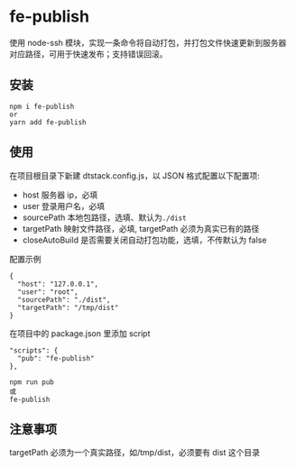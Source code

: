 # fe-publish

使用 node-ssh 模块，实现一条命令将自动打包，并打包文件快速更新到服务器对应路径，可用于快速发布；支持错误回滚。

## 安装

```
npm i fe-publish
or
yarn add fe-publish
```

## 使用

在项目根目录下新建 dtstack.config.js，以 JSON 格式配置以下配置项:

- host 服务器 ip，必填
- user 登录用户名，必填
- sourcePath 本地包路径，选填、默认为`./dist`
- targetPath 映射文件路径，必填, targetPath 必须为真实已有的路径
- closeAutoBuild 是否需要关闭自动打包功能，选填，不传默认为 false

配置示例

```
{
  "host": "127.0.0.1",
  "user": "root",
  "sourcePath": "./dist",
  "targetPath": "/tmp/dist"
}
```

在项目中的 package.json 里添加 script

```
"scripts": {
  "pub": "fe-publish"
},
```

```
npm run pub
或
fe-publish
```

## 注意事项

targetPath 必须为一个真实路径，如/tmp/dist，必须要有 dist 这个目录
